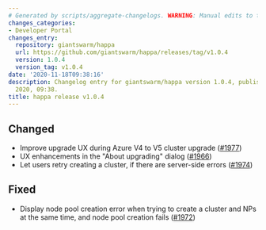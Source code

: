 ```yaml
---
# Generated by scripts/aggregate-changelogs. WARNING: Manual edits to this files will be overwritten.
changes_categories:
- Developer Portal
changes_entry:
  repository: giantswarm/happa
  url: https://github.com/giantswarm/happa/releases/tag/v1.0.4
  version: 1.0.4
  version_tag: v1.0.4
date: '2020-11-18T09:38:16'
description: Changelog entry for giantswarm/happa version 1.0.4, published on 18 November
  2020, 09:38.
title: happa release v1.0.4
---
```


## Changed

- Improve upgrade UX during Azure V4 to V5 cluster upgrade ([#1977](https://github.com/giantswarm/happa/pull/1977))
- UX enhancements in the "About upgrading" dialog ([#1966](https://github.com/giantswarm/happa/pull/1966))
- Let users retry creating a cluster, if there are server-side errors ([#1974](https://github.com/giantswarm/happa/pull/1974))

## Fixed

- Display node pool creation error when trying to create a cluster and NPs at the same time, and node pool creation fails ([#1972](https://github.com/giantswarm/happa/pull/1972))

